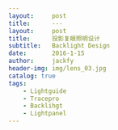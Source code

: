 ```yaml
---
layout:     post
title:      ---
layout:     post
title:      投影复眼照明设计
subtitle:   Backlight Design
date:       2016-1-15
author:     jackfy
header-img: img/lens_03.jpg
catalog: true
tags:
    - Lightguide
    - Tracepro
    - Backlihgt
    - Lightpanel
---
```

